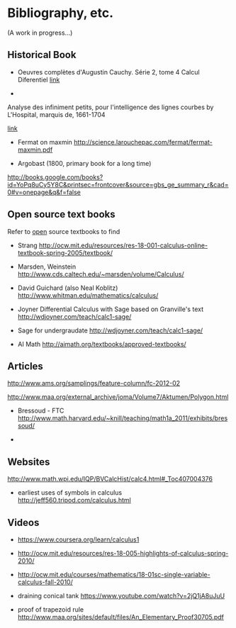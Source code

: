 # Bibliography, etc.

(A work in progress...)

## Historical Book

* Oeuvres complètes d'Augustin Cauchy. Série 2, tome 4
Calcul Diferentiel
[link](http://gallica.bnf.fr/ark:/12148/bpt6k90196z/f16.image)

* 
Analyse des infiniment petits, pour l'intelligence des lignes courbes
by L'Hospital, marquis de, 1661-1704

[link](https://archive.org/details/infinimentpetits1716lhos00uoft)

* Fermat on maxmin
http://science.larouchepac.com/fermat/fermat-maxmin.pdf

* Argobast (1800, primary book for a long time)

http://books.google.com/books?id=YoPq8uCy5Y8C&printsec=frontcover&source=gbs_ge_summary_r&cad=0#v=onepage&q&f=false

## Open source text books

Refer to [open](http://danaernst.com/resources/free-and-open-source-textbooks/) source textbooks to find

* Strang
http://ocw.mit.edu/resources/res-18-001-calculus-online-textbook-spring-2005/textbook/

* Marsden, Weinstein
http://www.cds.caltech.edu/~marsden/volume/Calculus/

* David Guichard (also Neal Koblitz)
http://www.whitman.edu/mathematics/calculus/

* Joyner Differential Calculus with Sage based on Granville's text
http://wdjoyner.com/teach/calc1-sage/

*  Sage for undergraudate
http://wdjoyner.com/teach/calc1-sage/

* AI Math
http://aimath.org/textbooks/approved-textbooks/

## Articles

http://www.ams.org/samplings/feature-column/fc-2012-02

http://www.maa.org/external_archive/joma/Volume7/Aktumen/Polygon.html

* Bressoud - FTC
http://www.math.harvard.edu/~knill/teaching/math1a_2011/exhibits/bressoud/

* 

## Websites
http://www.math.wpi.edu/IQP/BVCalcHist/calc4.html#_Toc407004376

* earliest uses of symbols in calculus
http://jeff560.tripod.com/calculus.html

## Videos

* https://www.coursera.org/learn/calculus1

* http://ocw.mit.edu/resources/res-18-005-highlights-of-calculus-spring-2010/

* http://ocw.mit.edu/courses/mathematics/18-01sc-single-variable-calculus-fall-2010/

* draining conical tank
https://www.youtube.com/watch?v=2jQ1jA8uJuU

* proof of trapezoid rule
http://www.maa.org/sites/default/files/An_Elementary_Proof30705.pdf
